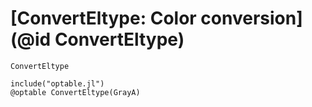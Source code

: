 # [ConvertEltype: Color conversion](@id ConvertEltype)

```@docs
ConvertEltype
```

```@eval
include("optable.jl")
@optable ConvertEltype(GrayA)
```
